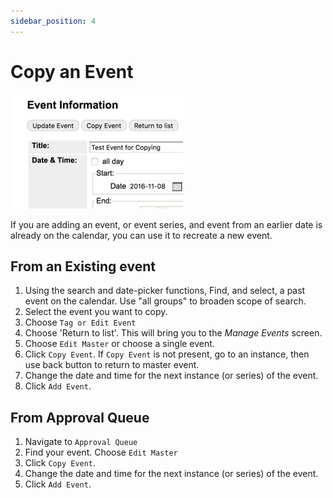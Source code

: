 ```yaml
---
sidebar_position: 4
---
```


# Copy an Event

![copy event](../img/copy-an-event.jpg)

If you are adding an event, or event series, and event from an earlier date is already on the calendar, you can use it to recreate a new event.

## From an Existing event

1. Using the search and date-picker functions, Find, and select, a past event on the calendar. Use "all groups" to broaden scope of search.
2. Select the event you want to copy.
3. Choose `Tag or Edit Event`
4. Choose 'Return to list'. This will bring you to the _Manage Events_ screen.
5. Choose `Edit Master` or choose a single event.
6. Click `Copy Event`. If `Copy Event` is not present, go to an instance, then use back button to return to master event.
7. Change the date and time for the next instance (or series) of the event.
8. Click `Add Event`.

## From Approval Queue

1. Navigate to `Approval Queue`
1. Find your event. Choose `Edit Master`
1. Click `Copy Event`.
1. Change the date and time for the next instance (or series) of the event.
1. Click `Add Event`.
